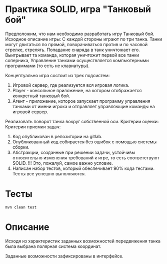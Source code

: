 # Практика SOLID, игра "Танковый бой"

Предположим, что нам необходимо разработать игру Танковый бой.
Исходное описание игры:
С каждой стороны играют по три танка. Танки могут двигаться по прямой, поворачиваться против и по часовой стрелке, стрелять.
Попадание снаряда в танк уничтожает его. Выигрывает та команда, которая уничтожит первой все танки соперника,
Управление танками осуществляется компьютерными программами (то есть не клавиатуры).

Концептуально игра состоит из трех подсистем:
1. Игровой сервер, где реализуется вся игровая логика.
2. Player - консольное приложение, на котором отображается конкретный танковый бой.
3. Агент - приложение, которое запускает программу управления танками от имени игрока и отправляет управляющие команды на игровой сервер.

Реализовать поворот танка вокруг собственной оси.
Критерии оценки: Критерии приемки задач:
1. Код опубликован в репозитории на gitlab.
2. Опубликованный код собирается без ошибок с помощью системы сборки.
3. Абстракции, созданные при решении задачи, устойчивы относительно изменения требований к игре, то есть соответствуют SOLID.
!!! Это, пожалуй, самое важно условие.
4. Написан набор тестов, который обеспечивает 90% кода тестами. Тесты все успешно выполняются.

# Тесты

`mvn clean test`


# Описание

Исходя из характеристик заданных возможностей передвижения танка была выбрана полярная система координат.

Заданные возможности зафиксированы в интерфейсе.    